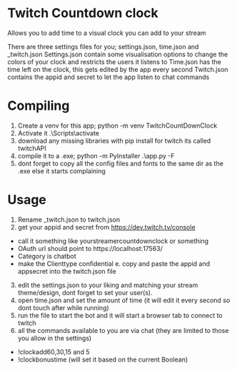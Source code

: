 # Twitch Countdown clock
Allows you to add time to a visual clock you can add to your stream

There are three settings files for you; settings.json, time.json and _twitch.json
Settings.json contain some visualisation options to change the colors of your clock and restricts the users it listens to
Time.json has the time left on the clock, this gets edited by the app every second
Twitch.json contains the appid and secret to let the app listen to chat commands

# Compiling
1. Create a venv for this app; python -m venv TwitchCountDownClock
2. Activate it .\Scripts\activate
3. download any missing libraries with pip install <NAME> for twitch its called twitchAPI
4. compile it to a .exe; python -m PyInstaller .\app.py -F
5. dont forget to copy all the config files and fonts to the same dir as the .exe else it starts complaining

# Usage
1. Rename _twitch.json to twitch.json
2. get your appid and secret from https://dev.twitch.tv/console
- call it something like yourstreamercountdownclock or something
- OAuth url should point to https://localhost:17563/
- Category is chatbot
- make the Clienttype confidential
e. copy and paste the appid and appsecret into the twitch.json file
3. edit the settings.json to your liking and matching your stream theme/design, dont forget to set your user(s).
4. open time.json and set the amount of time (it will edit it every second so dont touch after while running)
5. run the file to start the bot and it will start a browser tab to connect to twitch
6. all the commands available to you are via chat (they are limited to those you allow in the settings)
- !clockadd60,30,15 and 5
- !clockbonustime (will set it based on the current Boolean)
